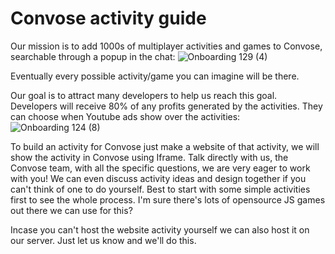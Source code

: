 # Convose activity guide

Our mission is to add 1000s of multiplayer activities and games to Convose, searchable through a popup in the chat:
![Onboarding 129 (4)](https://github.com/convose1/convose-activities/assets/20860711/bc3fc657-383a-4720-bd32-b444e5490e2b)

Eventually every possible activity/game you can imagine will be there. 

Our goal is to attract many developers to help us reach this goal. Developers will receive 80% of any profits generated by the activities. They can choose when Youtube ads show over the activities:
![Onboarding 124 (8)](https://github.com/convose1/convose-activities/assets/20860711/5c056e32-2ca9-4d2f-a6f6-190d078ae17c)

To build an activity for Convose just make a website of that activity, we will show the activity in Convose using Iframe. Talk directly with us, the Convose team, with all the specific questions, we are very eager to work with you! We can even discuss activity ideas and design together if you can't think of one to do yourself. Best to start with some simple activities first to see the whole process. I'm sure there's lots of opensource JS games out there we can use for this?

Incase you can't host the website activity yourself we can also host it on our server. Just let us know and we'll do this. 
